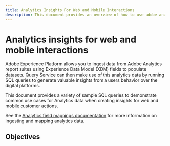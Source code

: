 ```yaml
---
title: Analytics Insights For Web and Mobile Interactions 
description: This document provides an overview of how to use adobe analytics data to turn insights into actionable points
---
```

# Analytics insights for web and mobile interactions

Adobe Experience Platform allows you to ingest data from Adobe Analytics report suites using Experience Data Model (XDM) fields to populate datasets. Query Service can then make use of this analytics data by running SQL queries to generate valuable insights from a users behavior over the digital platforms.

This document provides a variety of sample SQL queries to demonstrate common use cases for Analytics data when creating insights for web and mobile customer actions. 

See the [Analytics field mappings documentation](../../sources/connectors/adobe-applications/mapping/analytics.md) for more information on ingesting and mapping analytics data.
<!-- https://jira.corp.adobe.com/browse/PLAT-123778 -->

## Objectives



